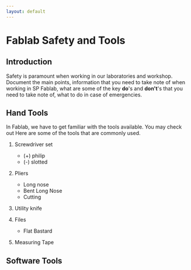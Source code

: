 ```yaml
---
layout: default
---
```


# Fablab Safety and Tools
## Introduction
Safety is paramount when working in our laboratories and workshop. Document the main points, information that you need to take note of when working in SP Fablab, what are some of the key **do**'s and **don't**'s that you need to take note of, what to do in case of emergencies.

## Hand Tools

In Fablab, we have to get familiar with the tools available. You may check out Here are some of the tools that are commonly used.

1. Screwdriver set
	- (+) philip
	- (-) slotted  
2. Pliers
	- Long nose 
	- Bent Long Nose
	- Cutting  
3. Utility knife
4. Files
	- Flat Bastard
	
5. Measuring Tape

## Software Tools


